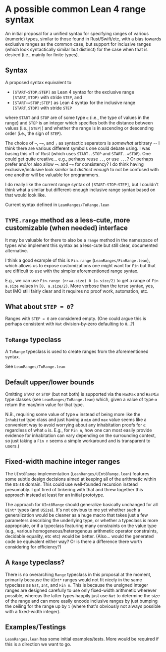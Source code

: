 # A possible common Lean 4 range syntax

An initial proposal for a unified syntax for specifying ranges of various (numeric) types, similar to those found in Rust/Swift/etc, with a bias towards exclusive ranges as the common case, but support for inclusive ranges (which look syntactically similar but distinct) for the case when that is desired (i.e., mainly for finite types).

## Syntax

A proposed syntax equivalent to
  + `[START⋯STOP;STEP]` as Lean 4 syntax for the exclusive range `[START,STOP)` with stride `STEP`, and
  + `[START⋯=STOP;STEP]` as Lean 4 syntax for the inclusive range `[START,STOP]` with stride `STEP`

where `START` and `STOP` are of some type `α` (i.e., the type of values in the range) and `STEP` is an integer which specifies both the distance between values (i.e.,`|STEP|`) and whether the range is in ascending or descending order (i.e., the sign of `STEP`).

The choice of `⋯`, `⋯=`, and `;` as syntactic separators is _somewhat_ arbitrary -- I think there are various different symbols one could debate using. I was basing this off of Rust (which uses `START..STOP` and `START..=STOP`). One could get quite creative... e.g., perhaps reuse `..`, or use `...`? Or perhaps prefer and/or also allow `⋯<` and `⋯=` for consistency? I do think having exclusive/inclusive look _similar_ but _distinct enough_  to not be confused with one another will be valuable for programmers.

I do really like the current range syntax of `[START:STOP:STEP]`, but I couldn't think what a similar but different-enough inclusive range syntax based on that would look like.

Current syntax defined in `LeanRanges/ToRange.lean`

## `TYPE.range` method as a less-cute, more customizable (when needed) interface

It may be valuable for there to also be a `range` method in the namespace of types who implement this syntax as a less-cute but still clear, documented alternative.

I think a good example of this is `Fin.range` (`LeanRanges/FinRange.lean`), which allows us to expose customizations one might want for `Fin` but that are difficult to use with the simpler aforementioned range syntax.

E.g., we can use `Fin.range (n:=a.size) 0 (a.size/2)` to get a range of `Fin a.size` values in `[0, a.size/2)`. More verbose than the terse syntax, yes, but IMO still fairly clear and it requires no proof work, automation, etc.

## What about `STEP = 0`?

Ranges with `STEP = 0` are considered empty. (One could argue this is perhaps consistent with `Nat` division-by-zero defaulting to `0`...?)

## `ToRange` typeclass

A `ToRange` typeclass is used to create ranges from the aforementioned syntax.

See `LeanRanges/ToRange.lean`

## Default upper/lower bounds

Omitting `START` or `STOP` (but not both) is supported via the `HasMax` and `HasMin` type classes (see `LeanRanges/ToRange.lean`) which, given a value of type `α` return the max/min value for that type.

N.B., requiring some value of type `α` instead of being more like the `Inhabited` type class and just having a `min` and `max` value seems like a convenient way to avoid worrying about any inhabitation proofs for `α` regardless of what `α` is. E.g., for `Fin n`, how one can most easily provide evidence for inhabitation can vary depending on the surrounding context, so just taking a `Fin n` seems a simple workaround and is transparent to users.)

## Fixed-width machine integer ranges

The `UInt8Range` implementation (`LeanRanges/UInt8Range.lean`) features some subtle design decisions aimed at keeping all of the arithmetic within the `UInt8` domain. This could use well-founded recursion instead presumably. I got tired of tinkering with that and threw together this approach instead at least for an initial prototype.

The approach for `UInt8Range` should generalize basically unchanged for all `UInt*` types (and `USize`). It's not obvious to me yet whether such a generalization would be cleaner as a huge macro that takes just a few parameters describing the underlying type, or whether a typeclass is more appropriate, or if a typeclass featuring many constraints on the value type (e.g., various homogeneous/heterogenous arithmetic operator constraints, decidable equality, etc etc) would be better. (Also... would the generated code be equivalent either way? Or is there a difference there worth considering for efficiency?)

## A `Range` typeclass?

There is no overarching `Range` typeclass in this proposal at the moment, primarily because the `UInt*` ranges would not fit nicely in the same typeclass as `Nat`, `Int`, and `Fin n`. This is because the unsigned integer ranges are designed carefully to use only fixed-width arithmetic wherever possible, whereas the latter types happily just use `Nat` to determine the size of the range and can more easily encode inclusive ranges by just bumping the ceiling for the range up by `1` (where that's obviously not always possible with a fixed-width integer).

## Examples/Testings

`LeanRanges.lean` has some initial examples/tests. More would be required if this is a direction we want to go.
